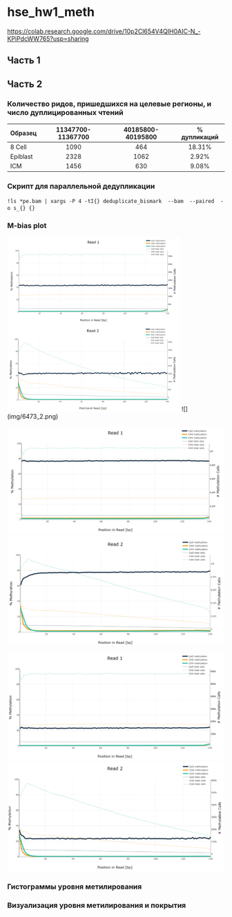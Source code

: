 # hse_hw1_meth
https://colab.research.google.com/drive/10p2Cl654V4QIH0AIC-N_-KPiPdcWW765?usp=sharing

## Часть 1

## Часть 2

### Количество ридов, пришедшихся на целевые регионы, и число дуплицированных чтений

| Образец | 11347700-11367700 | 40185800-40195800 | % дупликаций |
| :----- | :-: | :-: | :-: |
| 8 Cell | 1090 | 464 | 18.31% |
| Epiblast | 2328 | 1062 | 2.92% |
| ICM | 1456 | 630 | 9.08% |


### Скрипт для параллельной дедупликации

```
!ls *pe.bam | xargs -P 4 -tI{} deduplicate_bismark  --bam  --paired  -o s_{} {}
```

### M-bias plot

<img src="img/6473_1.png" data-canonical-src="img/6473_1.png" width="400" height="200" >
<img src="img/6473_2.png" data-canonical-src="img/6473_2.png" width="400" height="200" >
![](img/6473_2.png)

![](img/4222_1.png)
![](img/4222_2.png)

![](img/6475_1.png)
![](img/6475_2.png)

### Гистограммы уровня метилирования


### Визуализация уровня метилирования и покрытия

